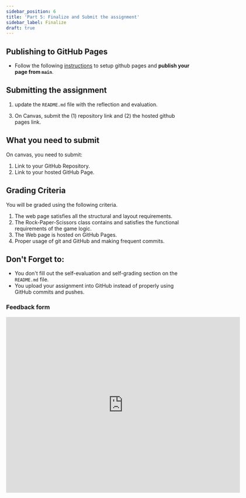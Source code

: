 ```yaml
---
sidebar_position: 6
title: 'Part 5: Finalize and Submit the assignment'
sidebar_label: Finalize
draft: true
---
```


## Publishing to GitHub Pages
* Follow the following [instructions](https://help.github.com/en/enterprise/2.13/user/articles/configuring-a-publishing-source-for-github-pages#enabling-github-pages-to-publish-your-site-from-master-or-gh-pages) to setup github pages and **publish your page from `main`**.

## Submitting the assignment

1. update the `README.md` file with the reflection and evaluation.
<!-- 2. Individually as a team, make sure you fill out the team evaluation on [TeamEval](../../../General/team-eval). -->
3. On Canvas, submit the (1) repository link and (2) the hosted github pages link.

## What you need to submit
On canvas, you need to submit:
1. Link to your GitHub Repository.
2. Link to your hosted GitHub Page.


## Grading Criteria
You will be graded using the following criteria.
1. The web page satisfies all the structural and layout requirements.
2. The Rock-Paper-Scissors class contains and satisfies the functional requirements of the game logic.
3. The Web page is hosted on GitHub Pages.
4. Proper usage of git and GitHub and making frequent commits.

## Don't Forget to:
* You don't fill out the self-evaluation and self-grading section on the `README.md` file.
* You upload your assignment into GitHub instead of properly using GitHub commits and pushes.

### Feedback form
<iframe width="640" height= "480" src= "https://forms.office.com/Pages/ResponsePage.aspx?id=bC4i9cZf60iPA3PbGCA7Y33H7NKgRR5CkMtRYawNvXtUNjkyNjJDVktDT1QwTTRYVUpKVTZSVktVNS4u&embed=true" frameborder= "0" marginwidth= "0" marginheight= "0" style= {{border: `none`, maxWidth:`100%`, maxHeight:`100vh`}} allowfullscreen webkitallowfullscreen mozallowfullscreen msallowfullscreen> </iframe>